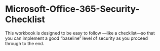 # Microsoft-Office-365-Security-Checklist
This workbook is designed to be easy to follow —like a checklist—so that you can implement a good “baseline” level of security as you proceed through to the end. 
